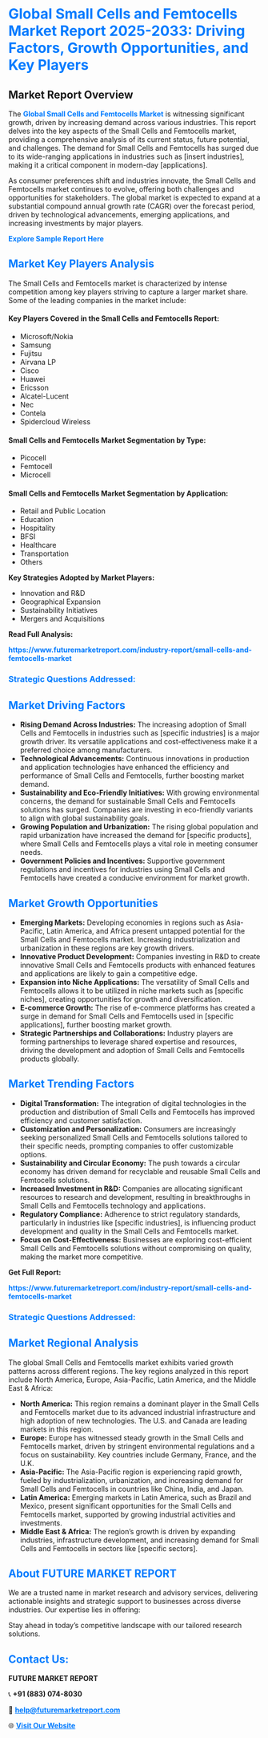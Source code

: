 <h1 style="color: #007BFF;">Global Small Cells and Femtocells Market Report 2025-2033: Driving Factors, Growth Opportunities, and Key Players</h1>

<section id="overview">
<h2>Market Report Overview</h2>
<p>The <a href="https://www.futuremarketreport.com/industry-report/small-cells-and-femtocells-market" style="color: #007BFF; text-decoration: none;"><strong>Global Small Cells and Femtocells Market</strong></a> is witnessing significant growth, driven by increasing demand across various industries. This report delves into the key aspects of the Small Cells and Femtocells market, providing a comprehensive analysis of its current status, future potential, and challenges. The demand for Small Cells and Femtocells has surged due to its wide-ranging applications in industries such as [insert industries], making it a critical component in modern-day [applications].</p>
<p>As consumer preferences shift and industries innovate, the Small Cells and Femtocells market continues to evolve, offering both challenges and opportunities for stakeholders. The global market is expected to expand at a substantial compound annual growth rate (CAGR) over the forecast period, driven by technological advancements, emerging applications, and increasing investments by major players.</p>
</section>

<section id="overview">
<p><a href="https://www.futuremarketreport.com/request-sample/reportId=57383" style="color: #007BFF; text-decoration: none;"><strong>Explore Sample Report Here</strong></a></p>
</section>

<section id="key-players">
<h2 style="color: #007BFF;">Market Key Players Analysis</h2>
<p>The Small Cells and Femtocells market is characterized by intense competition among key players striving to capture a larger market share. Some of the leading companies in the market include:</p>
<h4>Key Players Covered in the Small Cells and Femtocells Report:</h4>
<ul><li>Microsoft/Nokia</li><li>Samsung</li><li>Fujitsu</li><li>Airvana LP</li><li>Cisco</li><li>Huawei</li><li>Ericsson</li><li>Alcatel-Lucent</li><li>Nec</li><li>Contela</li><li>Spidercloud Wireless</li></ul>
<h4>Small Cells and Femtocells Market Segmentation by Type:</h4>
<ul><li>Picocell</li><li>Femtocell</li><li>Microcell</li></ul>

<h4>Small Cells and Femtocells Market Segmentation by Application:</h4>
<ul><li>Retail and Public Location</li><li>Education</li><li>Hospitality</li><li>BFSI</li><li>Healthcare</li><li>Transportation</li><li>Others</li></ul>
<p><strong>Key Strategies Adopted by Market Players:</strong></p>
<ul>
<li>Innovation and R&D</li>
<li>Geographical Expansion</li>
<li>Sustainability Initiatives</li>
<li>Mergers and Acquisitions</li>
</ul>
</section>

<section>
<p><strong>Read Full Analysis: </strong></p><a href="https://www.futuremarketreport.com/industry-report/small-cells-and-femtocells-market" style="color: #007BFF; text-decoration: none;"><strong>https://www.futuremarketreport.com/industry-report/small-cells-and-femtocells-market</strong></a>
<h3 style="color: #007BFF;">Strategic Questions Addressed:</h3>
</section>

<section id="driving-factors">
<h2 style="color: #007BFF;">Market Driving Factors</h2>
<ul>
<li><strong>Rising Demand Across Industries:</strong> The increasing adoption of Small Cells and Femtocells in industries such as [specific industries] is a major growth driver. Its versatile applications and cost-effectiveness make it a preferred choice among manufacturers.</li>
<li><strong>Technological Advancements:</strong> Continuous innovations in production and application technologies have enhanced the efficiency and performance of Small Cells and Femtocells, further boosting market demand.</li>
<li><strong>Sustainability and Eco-Friendly Initiatives:</strong> With growing environmental concerns, the demand for sustainable Small Cells and Femtocells solutions has surged. Companies are investing in eco-friendly variants to align with global sustainability goals.</li>
<li><strong>Growing Population and Urbanization:</strong> The rising global population and rapid urbanization have increased the demand for [specific products], where Small Cells and Femtocells plays a vital role in meeting consumer needs.</li>
<li><strong>Government Policies and Incentives:</strong> Supportive government regulations and incentives for industries using Small Cells and Femtocells have created a conducive environment for market growth.</li>
</ul>
</section>

<section id="growth-opportunities">
<h2 style="color: #007BFF;">Market Growth Opportunities</h2>
<ul>
<li><strong>Emerging Markets:</strong> Developing economies in regions such as Asia-Pacific, Latin America, and Africa present untapped potential for the Small Cells and Femtocells market. Increasing industrialization and urbanization in these regions are key growth drivers.</li>
<li><strong>Innovative Product Development:</strong> Companies investing in R&D to create innovative Small Cells and Femtocells products with enhanced features and applications are likely to gain a competitive edge.</li>
<li><strong>Expansion into Niche Applications:</strong> The versatility of Small Cells and Femtocells allows it to be utilized in niche markets such as [specific niches], creating opportunities for growth and diversification.</li>
<li><strong>E-commerce Growth:</strong> The rise of e-commerce platforms has created a surge in demand for Small Cells and Femtocells used in [specific applications], further boosting market growth.</li>
<li><strong>Strategic Partnerships and Collaborations:</strong> Industry players are forming partnerships to leverage shared expertise and resources, driving the development and adoption of Small Cells and Femtocells products globally.</li>
</ul>
</section>

<section id="trending-factors">
<h2 style="color: #007BFF;">Market Trending Factors</h2>
<ul>
<li><strong>Digital Transformation:</strong> The integration of digital technologies in the production and distribution of Small Cells and Femtocells has improved efficiency and customer satisfaction.</li>
<li><strong>Customization and Personalization:</strong> Consumers are increasingly seeking personalized Small Cells and Femtocells solutions tailored to their specific needs, prompting companies to offer customizable options.</li>
<li><strong>Sustainability and Circular Economy:</strong> The push towards a circular economy has driven demand for recyclable and reusable Small Cells and Femtocells solutions.</li>
<li><strong>Increased Investment in R&D:</strong> Companies are allocating significant resources to research and development, resulting in breakthroughs in Small Cells and Femtocells technology and applications.</li>
<li><strong>Regulatory Compliance:</strong> Adherence to strict regulatory standards, particularly in industries like [specific industries], is influencing product development and quality in the Small Cells and Femtocells market.</li>
<li><strong>Focus on Cost-Effectiveness:</strong> Businesses are exploring cost-efficient Small Cells and Femtocells solutions without compromising on quality, making the market more competitive.</li>
</ul>
</section>

<section>
<p><strong>Get Full Report: </strong></p><a href="https://www.futuremarketreport.com/industry-report/small-cells-and-femtocells-market" style="color: #007BFF; text-decoration: none;"><strong>https://www.futuremarketreport.com/industry-report/small-cells-and-femtocells-market</strong></a>
<h3 style="color: #007BFF;">Strategic Questions Addressed:</h3>
</section>


<section id="regional-analysis">
<h2 style="color: #007BFF;">Market Regional Analysis</h2>
<p>The global Small Cells and Femtocells market exhibits varied growth patterns across different regions. The key regions analyzed in this report include North America, Europe, Asia-Pacific, Latin America, and the Middle East & Africa:</p>
<ul>
<li><strong>North America:</strong> This region remains a dominant player in the Small Cells and Femtocells market due to its advanced industrial infrastructure and high adoption of new technologies. The U.S. and Canada are leading markets in this region.</li>
<li><strong>Europe:</strong> Europe has witnessed steady growth in the Small Cells and Femtocells market, driven by stringent environmental regulations and a focus on sustainability. Key countries include Germany, France, and the U.K.</li>
<li><strong>Asia-Pacific:</strong> The Asia-Pacific region is experiencing rapid growth, fueled by industrialization, urbanization, and increasing demand for Small Cells and Femtocells in countries like China, India, and Japan.</li>
<li><strong>Latin America:</strong> Emerging markets in Latin America, such as Brazil and Mexico, present significant opportunities for the Small Cells and Femtocells market, supported by growing industrial activities and investments.</li>
<li><strong>Middle East & Africa:</strong> The region’s growth is driven by expanding industries, infrastructure development, and increasing demand for Small Cells and Femtocells in sectors like [specific sectors].</li>
</ul>
</section>

<footer>
<h2 style="color: #007BFF;">About FUTURE MARKET REPORT</h2>
<p>We are a trusted name in market research and advisory services, delivering actionable insights and strategic support to businesses across diverse industries. Our expertise lies in offering:</p>

<p>Stay ahead in today’s competitive landscape with our tailored research solutions.</p>

<h2 style="color: #007BFF;">Contact Us:</h2>
<p><strong>FUTURE MARKET REPORT</strong></p>
<p>📞 <strong>+91 (883) 074-8030</strong></p>
<p>📧 <strong><a href="mailto:help@futuremarketreport.com" style="color: #007BFF;">help@futuremarketreport.com</a></strong></p>
<p>🌐 <strong><a href="https://www.futuremarketreport.com/" style="color: #007BFF;">Visit Our Website</a></strong></p>
</footer>